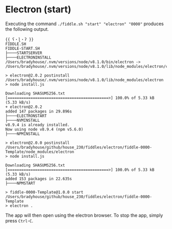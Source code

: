 Electron (start)
======

Executing the command `./fiddle.sh "start" "electron" "0000"` produces the following output.

    {{ ʕ・ɭ・ʔ }}
    FIDDLE.SH
    FIDDLE-START.SH
    ├────STARTSERVER
    ├────ELECTRONINSTALL
    /Users/bradyhouse/.nvm/versions/node/v8.1.0/bin/electron -> /Users/bradyhouse/.nvm/versions/node/v8.1.0/lib/node_modules/electron/cli.js
    
    > electron@2.0.2 postinstall /Users/bradyhouse/.nvm/versions/node/v8.1.0/lib/node_modules/electron
    > node install.js
    
    Downloading SHASUMS256.txt
    [============================================>] 100.0% of 5.33 kB (5.33 kB/s)
    + electron@2.0.2
    added 147 packages in 29.896s
    ├────ELECTRONSTART
    ├────NVMINSTALL
    v8.9.4 is already installed.
    Now using node v8.9.4 (npm v5.6.0)
    ├────NPMINSTALL
    
    > electron@2.0.0 postinstall /Users/bradyhouse/github/house_230/fiddles/electron/fiddle-0000-Template/node_modules/electron
    > node install.js
    
    Downloading SHASUMS256.txt
    [============================================>] 100.0% of 5.33 kB (5.33 kB/s)
    added 153 packages in 22.635s
    ├────NPMSTART
    
    > fiddle-0000-Template@1.0.0 start /Users/bradyhouse/github/house_230/fiddles/electron/fiddle-0000-Template
    > electron .
    

The app will then open using the electron browser.  To stop the app, simply press `Ctrl`-`C`.

